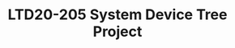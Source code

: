 ---
categories:
- ltd20
description: '<strong>To join this session live please go to:</strong><br><ul><li>YouTube:
  <a href="https://youtu.be/34MuzEb4gmw" target="_blank">https://youtu.be/34MuzEb4gmw</a></li><li>Zoom:
  <a href="https://zoom.us/j/717825235?pwd=WEs0Zk1lbUpFYVk3OVRIQ1RYUjd6UT09" target="_blank">https://zoom.us/j/717825235?pwd=WEs0Zk1lbUpFYVk3OVRIQ1RYUjd6UT09</a></li></ul><strong>Description:&nbsp;</strong><br>Today''s
  heterogeneous SoCs are very hard to configure. Issues such as which cores, memory
  and devices belong to which operating systems, hypervisors and firmware is done
  in an ad-hoc, error prone way. Even harder is to set up shared resources, e.g. shared
  pages for virtio.<br><br>System Device Trees will change all that by extending today''s
  device trees, used by Linux, Xen, U-Boot, etc. to describe the full system and also
  include configuration information on what belongs where. This will enable any operating
  environment, including open source and proprietary Real-Time Operating Systems to
  be configured form one true source. System Device Trees are part of the Linaro Device
  Tree Evolution Project.<br><br>This talk will discuss the progress that has been
  made up to date, both in terms of specification as well as tooling. The open source
  Lopper tool will be demonstrated with different backends to show how to "prune"
  the System Device Tree to a traditional Device Tree as well as generating "#define"
  information usable for an RTOS.'
image:
  featured: 'true'
  path: https://static.linaro.org/connect/ltd20/images/LTD20-205.png
session_id: LTD20-205
session_room: Track 1 [Wednesday]
session_slot:
  end_time: 2020-03-25 18:25
  start_time: 2020-03-25 18:00
session_speakers:
- speaker_bio: Stefano Stabellini serves as system software architect and virtualization
    lead at Xilinx, the world\&#39;s largest supplier of FPGA solutions. Previously,
    at Aporeto, he created a virtualization-based security solution for containers
    and authored several security  articles. As Senior Principal Software Engineer
    in Citrix, he led a small group of passionate engineers working on Open Source
    projects. Stefano has been involved in Xen development since 2007. He created
    libxenlight in November 2009 and started the Xen port to ARM with virtualization
    extensions in 2011. Today he is a Xen Project committer, and he maintains Xen
    on ARM and Xen support in Linux and QEMU.
  speaker_company: Xilinx
  speaker_image: ''
  speaker_name: Stefano Stabellini
  speaker_position: Principal Engineer
  speaker_role: attendee, speaker
- speaker_bio: Bruce has worked in embedded software and linux for 20 years and has
    a variety of technical areas of interest. Ranging from kernel to virtualization/containers
    and edge system design.
  speaker_company: Xilinx
  speaker_image: http://avatars.sched.co/4/7c/7525594/avatar.jpg.320x320px.jpg?aed
  speaker_name: Bruce Ashfield
  speaker_position: Principal System Software Engineer
  speaker_role: attendee, speaker
- speaker_bio: Tomas Evensen is Chief Technology Officer, Embedded Software at Xilinx.&lt;br
    /&gt; In this role he is responsible for the embedded software strategy for&lt;br
    /&gt; Xilinx All Programmable SoCs. Prior to joining Xilinx, Evensen was Chief&lt;br
    /&gt; Technology Officer at Wind River for 7 years, as well as GM for the Wind&lt;br
    /&gt; River Tools Division and VP of Engineering for the VxWorks operating system.&lt;br
    /&gt; Before that he was the creator of the Diab Data C/C++ compilers.&lt;br /&gt;
    Evensen received his MSEE at the Royal Institute of Technology in Stockholm, Sweden.&lt;br
    /&gt;
  speaker_company: ''
  speaker_image: http://avatars.sched.co/0/4c/10468705/avatar.jpg.320x320px.jpg?0b9
  speaker_name: Tomas Evensen
  speaker_position: CTO Embedded SW - Xilinx
  speaker_role: speaker
session_track: IoT and Embedded
tag: session
tags: IoT and Embedded
title: LTD20-205 System Device Tree Project
---